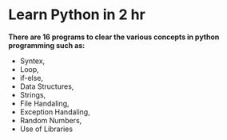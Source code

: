 # Learn Python in 2 hr
**There are 16 programs to clear the various concepts in python programming such as:**
- Syntex, 
- Loop, 
- if-else, 
- Data Structures, 
- Strings, 
- File Handaling, 
- Exception Handaling, 
- Random Numbers, 
- Use of Libraries
